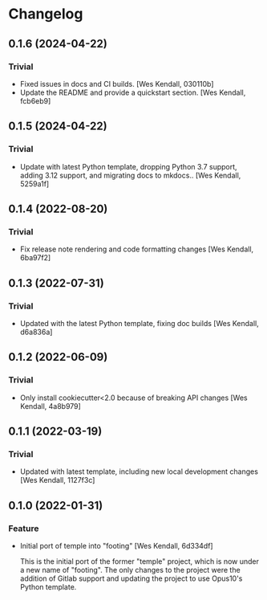 # Changelog

## 0.1.6 (2024-04-22)

### Trivial

  - Fixed issues in docs and CI builds. [Wes Kendall, 030110b]
  - Update the README and provide a quickstart section. [Wes Kendall, fcb6eb9]

## 0.1.5 (2024-04-22)

### Trivial

  - Update with latest Python template, dropping Python 3.7 support, adding 3.12 support, and migrating docs to mkdocs.. [Wes Kendall, 5259a1f]

## 0.1.4 (2022-08-20)

### Trivial

  - Fix release note rendering and code formatting changes [Wes Kendall, 6ba97f2]

## 0.1.3 (2022-07-31)

### Trivial

  - Updated with the latest Python template, fixing doc builds [Wes Kendall, d6a836a]

## 0.1.2 (2022-06-09)

### Trivial

  - Only install cookiecutter<2.0 because of breaking API changes [Wes Kendall, 4a8b979]

## 0.1.1 (2022-03-19)

### Trivial

  - Updated with latest template, including new local development changes [Wes Kendall, 1127f3c]

## 0.1.0 (2022-01-31)

### Feature

  - Initial port of temple into "footing" [Wes Kendall, 6d334df]

    This is the initial port of the former "temple" project, which is now
    under a new name of "footing". The only changes to the project were
    the addition of Gitlab support and updating the project to
    use Opus10's Python template.
